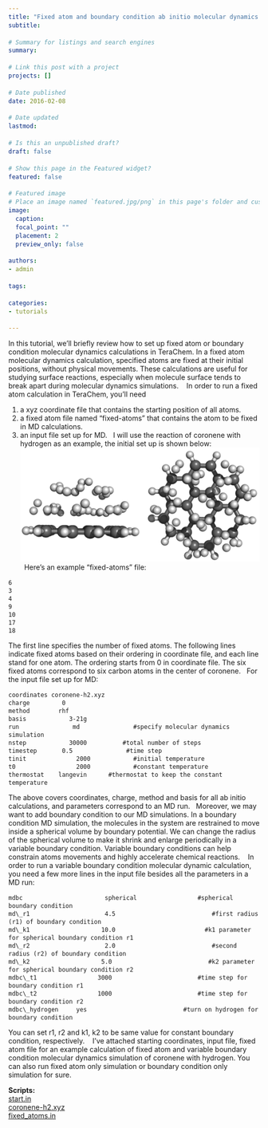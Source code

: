```yaml
---
title: "Fixed atom and boundary condition ab initio molecular dynamics (MD) with TeraChem"
subtitle: 

# Summary for listings and search engines
summary: 

# Link this post with a project
projects: []

# Date published
date: 2016-02-08

# Date updated
lastmod: 

# Is this an unpublished draft?
draft: false

# Show this page in the Featured widget?
featured: false

# Featured image
# Place an image named `featured.jpg/png` in this page's folder and customize its options here.
image:
  caption: 
  focal_point: ""
  placement: 2
  preview_only: false

authors:
- admin

tags:

categories:
- tutorials

---
```

In this tutorial, we’ll briefly review how to set up fixed atom or boundary condition molecular dynamics calculations in TeraChem. In a fixed atom molecular dynamics calculation, specified atoms are fixed at their initial positions, without physical movements. These calculations are useful for studying surface reactions, especially when molecule surface tends to break apart during molecular dynamics simulations. 
 
In order to run a fixed atom calculation in TeraChem, you’ll need 
1) a xyz coordinate file that contains the starting position of all atoms.
2) a fixed atom file named “fixed-atoms” that contains the atom to be fixed in MD calculations.
3) an input file set up for MD.
 
I will use the reaction of coronene with hydrogen as an example, the initial set up is shown below:
 
![](initial.png)
 
Here’s an example “fixed-atoms” file:
```
6      
3      
4
9
10
17
18
```
The first line specifies the number of fixed atoms.
The following lines indicate fixed atoms based on their ordering in coordinate file, and each line stand for one atom. The ordering starts from 0 in coordinate file. The six fixed atoms correspond to six carbon atoms in the center of coronene.
 
For the input file set up for MD:
```
coordinates coronene-h2.xyz
charge         0
method        rhf
basis            3-21g
run               md               #specify molecular dynamics simulation
nstep            30000          #total number of steps
timestep       0.5               #time step 
tinit              2000            #initial temperature
t0                 2000            #constant temperature
thermostat    langevin      #thermostat to keep the constant temperature
```
The above covers coordinates, charge, method and basis for all ab initio calculations, and parameters correspond to an MD run.
 
Moreover, we may want to add boundary condition to our MD simulations. In a boundary condition MD simulation, the molecules in the system are restrained to move inside a spherical volume by boundary potential. We can change the radius of the spherical volume to make it shrink and enlarge periodically in a variable boundary condition. Variable boundary conditions can help constrain atoms movements and highly accelerate chemical reactions. 
 
In order to run a variable boundary condition molecular dynamic calculation, you need a few more lines in the input file besides all the parameters in a MD run:
```
mdbc                       spherical                 #spherical boundary condition
md\_r1                     4.5                           #first radius (r1) of boundary condition
md\_k1                    10.0                         #k1 parameter for spherical boundary condition r1
md\_r2                     2.0                           #second radius (r2) of boundary condition
md\_k2                    5.0                           #k2 parameter for spherical boundary condition r2
mdbc\_t1                 3000                        #time step for boundary condition r1
mdbc\_t2                 1000                        #time step for boundary condition r2
mdbc\_hydrogen     yes                           #turn on hydrogen for boundary condition
```
You can set r1, r2 and k1, k2 to be same value for constant boundary condition, respectively. 
 
I’ve attached starting coordinates, input file, fixed atom file for an example calculation of fixed atom and variable boundary condition molecular dynamics simulation of coronene with hydrogen. You can also run fixed atom only simulation or boundary condition only simulation for sure. 

**Scripts:**  
[start.in](start.in)  
[coronene-h2.xyz](coronene-h2.xyz)  
[fixed_atoms.in](fixed_atoms.in)  
 
